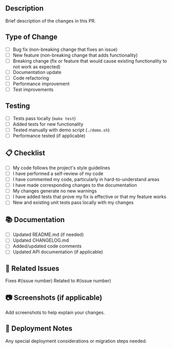 ## Description

Brief description of the changes in this PR.

## Type of Change

- [ ] Bug fix (non-breaking change that fixes an issue)
- [ ] New feature (non-breaking change that adds functionality)
- [ ] Breaking change (fix or feature that would cause existing functionality to not work as expected)
- [ ] Documentation update
- [ ] Code refactoring
- [ ] Performance improvement
- [ ] Test improvements

## Testing

- [ ] Tests pass locally (`make test`)
- [ ] Added tests for new functionality
- [ ] Tested manually with demo script (`./demo.sh`)
- [ ] Performance tested (if applicable)

## 📋 Checklist

- [ ] My code follows the project's style guidelines
- [ ] I have performed a self-review of my code
- [ ] I have commented my code, particularly in hard-to-understand areas
- [ ] I have made corresponding changes to the documentation
- [ ] My changes generate no new warnings
- [ ] I have added tests that prove my fix is effective or that my feature works
- [ ] New and existing unit tests pass locally with my changes

## 📚 Documentation

- [ ] Updated README.md (if needed)
- [ ] Updated CHANGELOG.md
- [ ] Added/updated code comments
- [ ] Updated API documentation (if applicable)

## 🔗 Related Issues

Fixes #(issue number)
Related to #(issue number)

## 📷 Screenshots (if applicable)

Add screenshots to help explain your changes.

## 🚀 Deployment Notes

Any special deployment considerations or migration steps needed.
